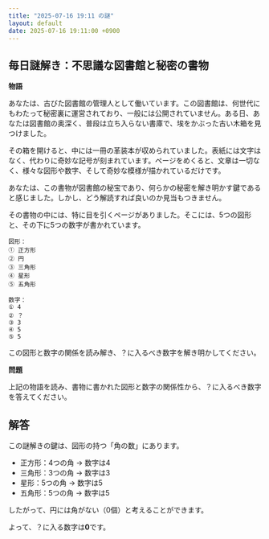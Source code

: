 ```yaml
---
title: "2025-07-16 19:11 の謎"
layout: default
date: 2025-07-16 19:11:00 +0900
---
```

## 毎日謎解き：不思議な図書館と秘密の書物

**物語**

あなたは、古びた図書館の管理人として働いています。この図書館は、何世代にもわたって秘密裏に運営されており、一般には公開されていません。ある日、あなたは図書館の奥深く、普段は立ち入らない書庫で、埃をかぶった古い木箱を見つけました。

その箱を開けると、中には一冊の革装本が収められていました。表紙には文字はなく、代わりに奇妙な記号が刻まれています。ページをめくると、文章は一切なく、様々な図形や数字、そして奇妙な模様が描かれているだけです。

あなたは、この書物が図書館の秘宝であり、何らかの秘密を解き明かす鍵であると感じました。しかし、どう解読すれば良いのか見当もつきません。

その書物の中には、特に目を引くページがありました。そこには、5つの図形と、その下に5つの数字が書かれています。

```
図形：
① 正方形
② 円
③ 三角形
④ 星形
⑤ 五角形

数字：
① 4
② ？
③ 3
④ 5
⑤ 5
```

この図形と数字の関係を読み解き、？に入るべき数字を解き明かしてください。

**問題**

上記の物語を読み、書物に書かれた図形と数字の関係性から、？に入るべき数字を答えてください。

## 解答

この謎解きの鍵は、図形の持つ「角の数」にあります。

*   正方形：4つの角 → 数字は4
*   三角形：3つの角 → 数字は3
*   星形：5つの角 → 数字は5
*   五角形：5つの角 → 数字は5

したがって、円には角がない（0個）と考えることができます。

よって、？に入る数字は**0**です。
